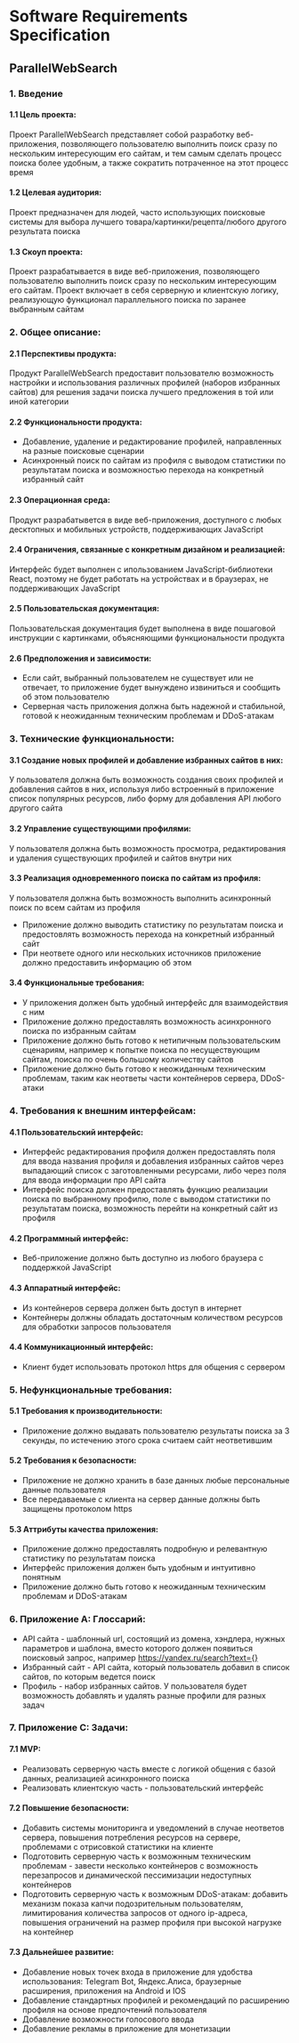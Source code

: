 # Software Requirements Specification 

## ParallelWebSearch

### 1. Введение

#### 1.1 Цель проекта:
Проект ParallelWebSearch представляет собой разработку веб-приложения, позволяющего
пользователю выполнить поиск сразу по нескольким интересующим его сайтам, и тем самым
сделать процесс поиска более удобным, а также сократить потраченное на этот процесс время

#### 1.2 Целевая аудитория:
Проект предназначен для людей, часто использующих поисковые системы для выбора лучшего
товара/картинки/рецепта/любого другого результата поиска

#### 1.3 Скоуп проекта:
Проект разрабатывается в виде веб-приложения, позволяющего пользователю выполнить поиск
сразу по нескольким интересующим его сайтам. Проект включает в себя серверную и клиентскую
логику, реализующую функционал параллельного поиска по заранее выбранным сайтам

### 2. Общее описание:

#### 2.1 Перспективы продукта:
Продукт ParallelWebSearch предоставит пользователю возможность настройки и использования
различных профилей (наборов избранных сайтов) для решения задачи поиска лучшего
предложения в той или иной категории

#### 2.2 Функциональности продукта:
- Добавление, удаление и редактирование профилей, направленных на разные поисковые сценарии
- Асинхронный поиск по сайтам из профиля с выводом статистики по результатам поиска и
  возможностью перехода на конкретный избранный сайт

#### 2.3 Операционная среда:
Продукт разрабатывется в виде веб-приложения, доступного с любых десктопных и мобильных
устройств, поддерживающих JavaScript

#### 2.4 Ограничения, связанные с конкретным дизайном и реализацией:
Интерфейс будет выполнен с ипользованием JavaScript-библиотеки React, поэтому не будет
работать на устройствах и в браузерах, не поддерживающих JavaScript

#### 2.5 Пользовательская документация:
Пользовательская документация будет выполнена в виде пошаговой инструкции с картинками,
объясняющими функциональности продукта

#### 2.6 Предположения и зависимости:
- Если сайт, выбранный пользователем не существует или не отвечает, то приложение будет
вынуждено извиниться и сообщить об этом пользователю
- Серверная часть приложения должна быть надежной и стабильной, готовой к неожиданным
техническим проблемам и DDoS-атакам

### 3. Технические функциональности:

#### 3.1 Создание новых профилей и добавление избранных сайтов в них:
У пользователя должна быть возможность создания своих профилей и добавления сайтов в
них, используя либо встроенный в приложение список популярных ресурсов, либо форму для
добавления API любого другого сайта

#### 3.2 Управление существующими профилями:
У пользователя должна быть возможность просмотра, редактирования и удаления существующих
профилей и сайтов внутри них

#### 3.3 Реализация одновременного поиска по сайтам из профиля:
У пользователя должна быть возможность выполнить асинхронный поиск по всем сайтам из
профиля
- Приложение должно выводить статистику по результатам поиска и предостовлять
  возможность перехода на конкретный избранный сайт
- При неответе одного или нескольких источников приложение должно предоставить информацию
  об этом

#### 3.4 Функциональные требования:
- У приложения должен быть удобный интерфейс для взаимодействия с ним
- Приложение должно предоставлять возможность асинхронного поиска по избранным сайтам
- Приложение должно быть готово к нетипичным пользовательским сценариям, например к
попытке поиска по несуществующим сайтам, поиска по очень большому количеству сайтов
- Приложение должно быть готово к неожиданным техническим проблемам, таким как
неответы части контейнеров сервера, DDoS-атаки

### 4. Требования к внешним интерфейсам:

#### 4.1 Пользовательский интерфейс:
- Интерфейс редактирования профиля должен предоставлять поля для ввода названия профиля
и добавления избранных сайтов через выпадающий список с заготовленными ресурсами, либо через
поля для ввода информации про API сайта
- Интерфейс поиска должен предоставлять функцию реализации поиска по выбранному профилю,
поле с выводом статистики по результатам поиска, возможность перейти на конкретный сайт
из профиля

#### 4.2 Программный интерфейс:
- Веб-приложение должно быть доступно из любого браузера с поддержкой JavaScript

#### 4.3 Аппаратный интерфейс:
- Из контейнеров сервера должен быть доступ в интернет
- Контейнеры должны обладать достаточным количеством ресурсов для обработки запросов
пользователя

#### 4.4 Коммуникационный интерфейс:
- Клиент будет использовать протокол https для общения с сервером

### 5. Нефункциональные требования:

#### 5.1 Требования к производительности:
- Приложение должно выдавать пользователю результаты поиска за 3 секунды, по истечению
этого срока считаем сайт неответившим

#### 5.2 Требования к безопасности:
- Приложение не должно хранить в базе данных любые персональные данные пользователя
- Все передаваемые с клиента на сервер данные должны быть защищены протоколом https

#### 5.3 Аттрибуты качества приложения:
- Приложение должно предоставлять подробную и релевантную статистику по результатам
поиска
- Интерфейс приложения должен быть удобным и интуитивно понятным
- Приложение должно быть готово к неожиданным техническим проблемам и DDoS-атакам

### 6. Приложение A: Глоссарий:
- API сайта - шаблонный url, состоящий из домена, хэндлера, нужных параметров и
шаблона, вместо которого должен появиться поисковый запрос, например
https://yandex.ru/search?text={}
- Избранный сайт - API сайта, который пользователь добавил в список сайтов,
по которым ведется поиск
- Профиль - набор избранных сайтов. У пользователя будет возможность добавлять
и удалять разные профили для разных задач

### 7. Приложение С: Задачи:

#### 7.1 MVP:
- Реализовать серверную часть вместе с логикой общения с базой данных, реализацией
асинхронного поиска
- Реализовать клиентскую часть - пользовательский интерфейс

#### 7.2 Повышение безопасности:
- Добавить системы мониторинга и уведомлений в случае неответов сервера, повышения
потребления ресурсов на сервере, проблемами с отрисовкой статистики на клиенте
- Подготовить серверную часть к возможнным техническим проблемам - завести несколько
контейнеров с возможность перезапросов и динамической пессимизации недоступных
контейнеров
- Подготовить серверную часть к возможным DDoS-атакам: добавить механизм показа капчи
подозрительным пользователям, лимитирования количества запросов от одного ip-адреса,
повышения ограничений на размер профиля при высокой нагрузке на контейнер

#### 7.3 Дальнейшее развитие:
- Добавление новых точек входа в приложение для удобства использования: Telegram Bot,
Яндекс.Алиса, браузерные расширения, приложения на Android и IOS
- Добавление стандартных профилей и  рекомендаций по расширению профиля на основе
предпочтений пользователя
- Добавление возможности голосового ввода
- Добавление рекламы в приложение для монетизации
